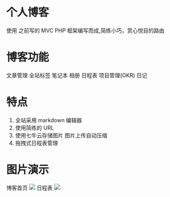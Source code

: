 # 个人博客

使用 之前写的 MVC PHP 框架编写而成,简练小巧，赏心悦目的路由

# 博客功能

文章管理  全站标签  笔记本   相册   日程表   项目管理(OKR)   日记

# 特点

1. 全站采用 markdown 编辑器   
2. 使用简练的 URL 
3. 使用七牛云存储图片 图片上传自动压缩
4. 拖拽式日程表管理

# 图片演示
博客首页
![](http://img.dengyun.me/1563346110798.jpg)
日程表
![](http://img.dengyun.me/1563345834545.jpg)
